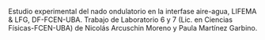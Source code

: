 Estudio	experimental	del	nado	ondulatorio	en	la	interfase	aire-agua, LIFEMA & LFG, DF-FCEN-UBA. 
Trabajo de Laboratorio 6 y 7 (Lic. en Ciencias Físicas-FCEN-UBA) de Nicolás Arcuschin Moreno y Paula Martínez Garbino. 
